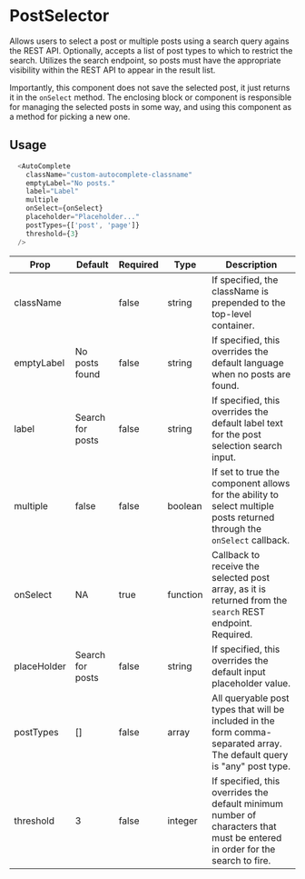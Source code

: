 # PostSelector

Allows users to select a post or multiple posts using a search query agains the REST API. Optionally, accepts a list of post types to which to restrict the search. Utilizes the search endpoint, so posts must have the appropriate visibility within the REST API to appear in the result list.

Importantly, this component does not save the selected post, it just returns it in the `onSelect` method. The enclosing block or component is responsible for managing the selected posts in some way, and using this component as a method for picking a new one.

## Usage

``` js
  <AutoComplete
    className="custom-autocomplete-classname"
    emptyLabel="No posts."
    label="Label"
    multiple
    onSelect={onSelect}
    placeholder="Placeholder..."
    postTypes={['post', 'page']}
    threshold={3}
  />
```

| Prop        | Default          | Required | Type     | Description                                                                                                                 |
|-------------|------------------|----------|----------|-----------------------------------------------------------------------------------------------------------------------------|
| className   |                  | false    | string   | If specified, the className is prepended to the top-level container.                                                        |
| emptyLabel  | No posts found   | false    | string   | If specified, this overrides the default language when no posts are found.                                                  |
| label       | Search for posts | false    | string   | If specified, this overrides the default label text for the post selection search input.                                    |
| multiple    | false            | false    | boolean  | If set to true the component allows for the ability to select multiple posts returned through the `onSelect` callback.      |
| onSelect    | NA               | true     | function | Callback to receive the selected post array, as it is returned from the `search` REST endpoint. Required.                   |
| placeHolder | Search for posts | false    | string   | If specified, this overrides the default input placeholder value.                                                           |
| postTypes   | []               | false    | array    | All queryable post types that will be included in the form comma-separated array. The default query is "any" post type.     |
| threshold   | 3                | false    | integer  | If specified, this overrides the default minimum number of characters that must be entered in order for the search to fire. |
